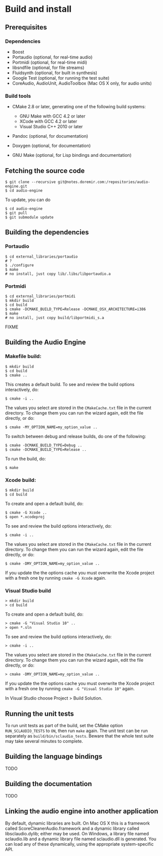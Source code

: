 
Build and install
=========================

Prerequisites
------------

### Dependencies

  * Boost
  * Portaudio (optional, for real-time audio)
  * Portmidi (optional, for real-time midi)
  * libsndfile (optional, for file streams)
  * Fluidsynth (optional, for built in synthesis)
  * Google Test (optional, for running the test suite)
  * CoreAudio, AudioUnit, AudioToolbox (Mac OS X only, for audio units)

### Build tools

  * CMake 2.8 or later, generating one of the following build systems:
    * GNU Make with GCC 4.2 or later
    * XCode with GCC 4.2 or later
    * Visual Studio C++ 2010 or later
  
  * Pandoc (optional, for documentation)
  * Doxygen (optional, for documentation)
  * GNU Make (optional, for Lisp bindings and documentation)

Fetching the source code
----------

    $ git clone --recursive git@notes.doremir.com:/repositories/audio-engine.git
    $ cd audio-engine

To update, you can do

    $ cd audio-engine
    $ git pull
    $ git submodule update


Building the dependencies
----------

### Portaudio

    $ cd external_libraries/portaudio
    # ?
    $ ./configure
    $ make
    # no install, just copy lib/.libs/libportaudio.a

### Portmidi

    $ cd external_libraries/portmidi
    $ mkdir build
    $ cd build
    $ cmake -DCMAKE_BUILD_TYPE=Release -DCMAKE_OSX_ARCHITECTURE=i386
    $ make
    # no install, just copy build/libportmidi_s.a

FIXME


Building the Audio Engine
----------

### Makefile build:
    
    $ mkdir build
    $ cd build
    $ cmake ..

This creates a default build. To see and review the build options interactively, do:

    $ cmake -i ..

The values you select are stored in the `CMakeCache.txt` file in the current directory. To change them you can run the wizard again, edit the file directly, or do:

    $ cmake -MY_OPTION_NAME=my_option_value ..

To switch between debug and release builds, do one of the following:

    $ cmake -DCMAKE_BUILD_TYPE=Debug ..
    $ cmake -DCMAKE_BUILD_TYPE=Release ..

To run the build, do:

    $ make
    
### Xcode build:

    $ mkdir build
    $ cd build

To create and open a default build, do:

    $ cmake -G Xcode ..
    $ open *.xcodeproj

To see and review the build options interactively, do:

    $ cmake -i ..

The values you select are stored in the `CMakeCache.txt` file in the current directory. To change them you can run the wizard again, edit the file directly, or do:

    $ cmake -DMY_OPTION_NAME=my_option_value ..

If you update the the options cache you must overwrite the Xcode project with a fresh one by running `cmake -G Xcode` again.
                                         

### Visual Studio build

    > mkdir build
    > cd build

To create and open a default build, do:

    > cmake -G "Visual Studio 10" ..
    > open *.sln

To see and review the build options interactively, do:

    > cmake -i ..

The values you select are stored in the `CMakeCache.txt` file in the current directory. To change them you can run the wizard again, edit the file directly, or do:

    > cmake -DMY_OPTION_NAME=my_option_value ..

If you update the the options cache you must overwrite the Xcode project with a fresh one by running `cmake -G "Visual Studio 10"` again.

In Visual Studio choose Project > Build Solution.


Running the unit tests
----------

To run unit tests as part of the build, set the CMake option `RUN_SCLAUDIO_TESTS` to `ON`, then run `make` again. The unit test can be run separately as `build/bin/sclaudio_tests`. Beware that the whole test suite may take several minutes to complete.


Building the language bindings
----------

TODO


Building the documentation
----------

TODO


Linking the audio engine into another application
----------

By default, dynamic libraries are built. On Mac OS X this is a framework called ScoreCleanerAudio.framework and a dynamic library called libsclaudio.dylib; either may be used. On Windows, a library file named sclaudio.lib and a dynamic library file named sclaudio.dll is generated. You can load any of these dynamically, using the appropriate system-specific API.

